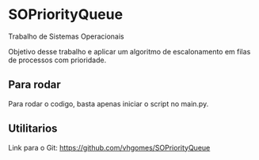 # SOPriorityQueue
Trabalho de Sistemas Operacionais

Objetivo desse trabalho e aplicar um algoritmo de escalonamento em filas de processos com prioridade.

## Para rodar

Para rodar o codigo, basta apenas iniciar o script no main.py.

## Utilitarios

Link para o Git: https://github.com/vhgomes/SOPriorityQueue